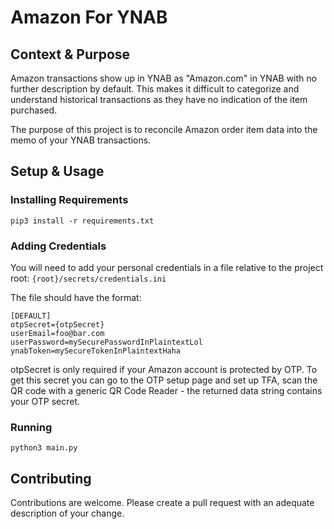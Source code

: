# Amazon For YNAB

## Context & Purpose

Amazon transactions show up in YNAB as "Amazon.com" in YNAB with no further description by default. This makes it difficult to categorize and understand historical transactions as they have no indication of the item purchased.

The purpose of this project is to reconcile Amazon order item data into the memo of your YNAB transactions.

## Setup & Usage

### Installing Requirements

`pip3 install -r requirements.txt`

### Adding Credentials

You will need to add your personal credentials in a file relative to the project root:
`{root}/secrets/credentials.ini`

The file should have the format:
```
[DEFAULT]
otpSecret={otpSecret}
userEmail=foo@bar.com
userPassword=mySecurePasswordInPlaintextLol
ynabToken=mySecureTokenInPlaintextHaha
```

otpSecret is only required if your Amazon account is protected by OTP. To get this secret you can go to the OTP setup page and set up TFA, scan the QR code with a generic QR Code Reader - the returned data string contains your OTP secret.

### Running

`python3 main.py`

## Contributing

Contributions are welcome. Please create a pull request with an adequate description of your change.